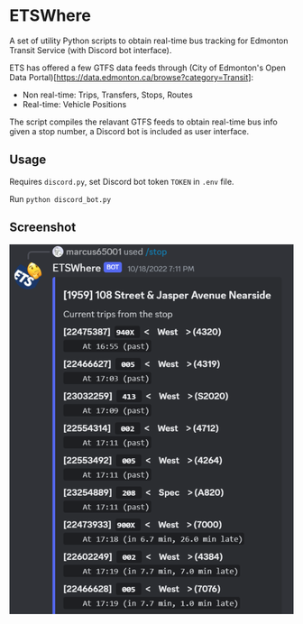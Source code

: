 # ETSWhere
A set of utility Python scripts to obtain real-time bus tracking for Edmonton Transit Service (with Discord bot interface).

ETS has offered a few GTFS data feeds through (City of Edmonton's Open Data Portal)[https://data.edmonton.ca/browse?category=Transit]:
* Non real-time: Trips, Transfers, Stops, Routes
* Real-time: Vehicle Positions

The script compiles the relavant GTFS feeds to obtain real-time bus info given a stop number, a Discord bot is included as user interface.

## Usage
Requires `discord.py`, set Discord bot token `TOKEN` in `.env` file.

Run `python discord_bot.py`

## Screenshot
![screenshot](https://github.com/marcus65001/etswhere/blob/main/.screenshot/sc_etswhere.png?raw=true)
